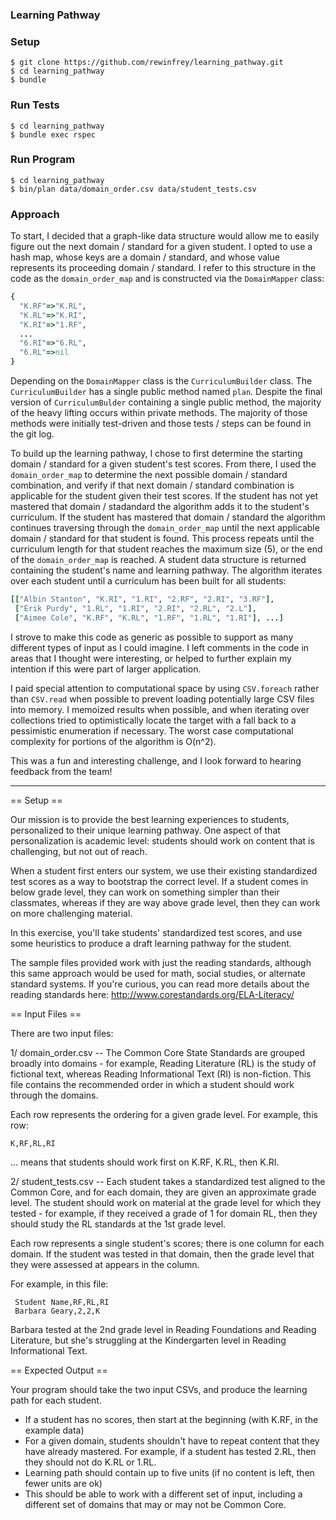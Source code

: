 ### Learning Pathway

### Setup

```
$ git clone https://github.com/rewinfrey/learning_pathway.git
$ cd learning_pathway
$ bundle
```

### Run Tests

```
$ cd learning_pathway
$ bundle exec rspec
```

### Run Program

```
$ cd learning_pathway
$ bin/plan data/domain_order.csv data/student_tests.csv
```

### Approach

To start, I decided that a graph-like data structure would allow me to easily figure
out the next domain / standard for a given student. I opted to use a hash map, whose
keys are a domain / standard, and whose value represents its proceeding domain / standard.
I refer to this structure in the code as the `domain_order_map` and is constructed
via the `DomainMapper` class:

```ruby
{
  "K.RF"=>"K.RL",
  "K.RL"=>"K.RI",
  "K.RI"=>"1.RF",
  ...
  "6.RI"=>"6.RL",
  "6.RL"=>nil
}
```

Depending on the `DomainMapper` class is the `CurriculumBuilder` class. The `CurriculumBuilder`
has a single public method named `plan`. Despite the final version of `CurriculumBulder`
containing a single public method, the majority of the heavy lifting occurs within
private methods. The majority of those methods were initially test-driven and those
tests / steps can be found in the git log.

To build up the learning pathway, I chose to first determine the starting
domain / standard for a given student's test scores. From there, I used the `domain_order_map`
to determine the next possible domain / standard combination, and verify if that next
domain / standard combination is applicable for the student given their test scores.
If the student has not yet mastered that domain / stadandard the algorithm adds it to the student's
curriculum. If the student has mastered that domain / standard the algorithm continues traversing
through the `domain_order_map` until the next applicable domain / standard for that
student is found. This process repeats until the curriculum length for that student reaches
the maximum size (5), or the end of the `domain_order_map` is reached. A student data structure
is returned containing the student's name and learning pathway. The algorithm iterates over each
student until a curriculum has been built for all students:

```ruby
[["Albin Stanton", "K.RI", "1.RI", "2.RF", "2.RI", "3.RF"],
 ["Erik Purdy", "1.RL", "1.RI", "2.RI", "2.RL", "2.L"],
 ["Aimee Cole", "K.RF", "K.RL", "1.RF", "1.RL", "1.RI"], ...]
```

I strove to make this code as generic as possible to support as many different types
of input as I could imagine. I left comments in the code in areas that I thought
were interesting, or helped to further explain my intention if this were part of
larger application.

I paid special attention to computational space by using `CSV.foreach` rather than `CSV.read`
when possible to prevent loading potentially large CSV files into memory. I memoized results when possible,
and when iterating over collections tried to optimistically locate the target with a fall back
to a pessimistic enumeration if necessary. The worst case computational complexity for portions
of the algorithm is O(n^2).

This was a fun and interesting challenge, and I look forward to hearing feedback from the team!

---

== Setup ==

Our mission is to provide the best learning experiences to students, personalized
to their unique learning pathway. One aspect of that personalization is academic level:
students should work on content that is challenging, but not out of reach.

When a student first enters our system, we use their existing standardized test scores
as a way to bootstrap the correct level. If a student comes in below grade level, they
can work on something simpler than their classmates, whereas if they are way above
grade level, then they can work on more challenging material.

In this exercise, you'll take students' standardized test scores, and use some heuristics
to produce a draft learning pathway for the student.

The sample files provided work with just the reading standards, although this same approach
would be used for math, social studies, or alternate standard systems. If you're curious,
you can read more details about the reading standards here: http://www.corestandards.org/ELA-Literacy/

== Input Files ==

There are two input files:

1/ domain_order.csv -- The Common Core State Standards are grouped broadly into domains -
for example, Reading Literature (RL) is the study of fictional text, whereas
Reading Informational Text (RI) is non-fiction. This file contains the recommended order
in which a student should work through the domains.

Each row represents the ordering for a given grade level. For example, this row:

    K,RF,RL,RI

... means that students should work first on K.RF, K.RL, then K.RI.

2/ student_tests.csv -- Each student takes a standardized test aligned to the Common Core,
and for each domain, they are given an approximate grade level. The student should work
on material at the grade level for which they tested - for example, if they received
a grade of 1 for domain RL, then they should study the RL standards at the 1st grade level.

Each row represents a single student's scores; there is one column for each domain. If the student
was tested in that domain, then the grade level that they were assessed at appears in the column.

For example, in this file:

     Student Name,RF,RL,RI
     Barbara Geary,2,2,K

Barbara tested at the 2nd grade level in Reading Foundations and Reading Literature, but she's struggling
at the Kindergarten level in Reading Informational Text.

== Expected Output ==

Your program should take the two input CSVs, and produce the learning path for each student.

* If a student has no scores, then start at the beginning (with K.RF, in the example data)
* For a given domain, students shouldn't have to repeat content that they have already
mastered. For example, if a student has tested 2.RL, then they should not do K.RL or 1.RL.
* Learning path should contain up to five units (if no content is left, then fewer units are ok)
* This should be able to work with a different set of input, including a different set of
domains that may or may not be Common Core.
